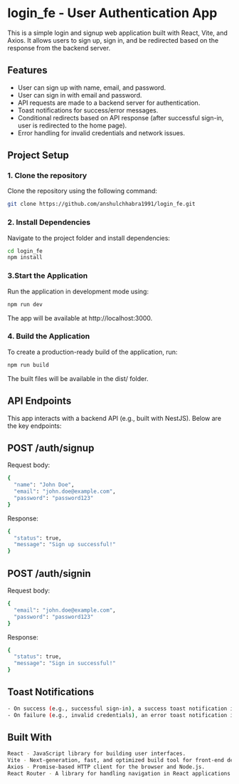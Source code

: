 # login_fe - User Authentication App

This is a simple login and signup web application built with React, Vite, and Axios. It allows users to sign up, sign in, and be redirected based on the response from the backend server.

## Features

- User can sign up with name, email, and password.
- User can sign in with email and password.
- API requests are made to a backend server for authentication.
- Toast notifications for success/error messages.
- Conditional redirects based on API response (after successful sign-in, user is redirected to the home page).
- Error handling for invalid credentials and network issues.

## Project Setup

### 1. Clone the repository

Clone the repository using the following command:

```bash
git clone https://github.com/anshulchhabra1991/login_fe.git
```

### 2. Install Dependencies

Navigate to the project folder and install dependencies:

```bash
cd login_fe
npm install
```

### 3.Start the Application

Run the application in development mode using:

```bash
npm run dev
```
The app will be available at http://localhost:3000.


### 4. Build the Application

To create a production-ready build of the application, run:

```bash
npm run build
```
The built files will be available in the dist/ folder.


## API Endpoints

This app interacts with a backend API (e.g., built with NestJS). Below are the key endpoints:

## POST /auth/signup
Request body:
```bash
{
  "name": "John Doe",
  "email": "john.doe@example.com",
  "password": "password123"
}
```
Response:
```bash
{
  "status": true,
  "message": "Sign up successful!"
}
```

## POST /auth/signin
Request body:
```bash
{
  "email": "john.doe@example.com",
  "password": "password123"
}
```
Response:
```bash
{
  "status": true,
  "message": "Sign in successful!"
}
```

## Toast Notifications
```bash
- On success (e.g., successful sign-in), a success toast notification is shown.
- On failure (e.g., invalid credentials), an error toast notification is shown.
```

## Built With
```bash
React - JavaScript library for building user interfaces.
Vite - Next-generation, fast, and optimized build tool for front-end development.
Axios - Promise-based HTTP client for the browser and Node.js.
React Router - A library for handling navigation in React applications.
```